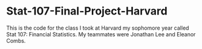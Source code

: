 # Stat-107-Final-Project-Harvard
This is the code for the class I took at Harvard my sophomore year called Stat 107: Financial Statistics. My teammates were Jonathan Lee and Eleanor Combs.
